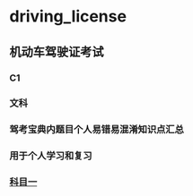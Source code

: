 # driving_license
## 机动车驾驶证考试
### C1
### 文科
### 驾考宝典内题目个人易错易混淆知识点汇总
### 用于个人学习和复习
### [科目一](#driving_license-科目一)
